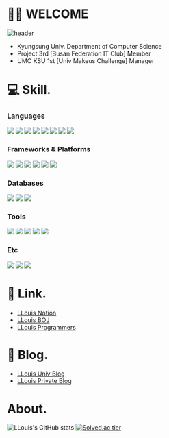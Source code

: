 # 👨‍💻 WELCOME

![header](https://capsule-render.vercel.app/api?type=waving&color=0:7FFFD4,100:1B1D1F&height=200&section=header&text=Shinui%20Oh(LLouis)&fontSize=60&animation=twinkling)
- Kyungsung Univ. Department of Computer Science
- Project 3rd [Busan Federation IT Club] Member
- UMC KSU 1st [Univ Makeus Challenge] Manager

# 💻 Skill.
### Languages
<img src="https://img.shields.io/badge/C-111324?style=flat&logo=C&logoColor=white"/> <img src="https://img.shields.io/badge/C++-00599C?style=flat&logo=C%2B%2B&logoColor=white"/> <img src="https://img.shields.io/badge/Python-3776AB?style=flat&logo=Python&logoColor=white"/> <img src="https://img.shields.io/badge/Java-007396?style=flat&logo=Java&logoColor=white"/> <img src="https://img.shields.io/badge/JavaScript-F7DF1E?style=flat&logo=JavaScript&logoColor=white"/> <img src="https://img.shields.io/badge/HTML5-E34F26?style=flat&logo=HTML5&logoColor=white"/> <img src="https://img.shields.io/badge/CSS3-1572B6?style=flat&logo=CSS3&logoColor=white"/> <img src="https://img.shields.io/badge/Svelte-FF3E00?style=flat&logo=Svelte&logoColor=white"/>

### Frameworks & Platforms
<img src="https://img.shields.io/badge/Spring-6DB33F?style=flat&logo=Spring&logoColor=white"/> <img src="https://img.shields.io/badge/Spring Boot-6DB33F?style=flat&logo=Spring Boot&logoColor=white"/> <img src="https://img.shields.io/badge/Spring Security-6DB33F?style=flat&logo=Spring Security&logoColor=white"/> <img src="https://img.shields.io/badge/JUnit5-25A162?style=flat&logo=JUnit5&logoColor=white"/> <img src="https://img.shields.io/badge/Django-092E20?style=flat&logo=Django&logoColor=white"/> <img src="https://img.shields.io/badge/Node.js-339933?style=flat&logo=Node.js&logoColor=white"/>

### Databases
<img src="https://img.shields.io/badge/MySQL-4479A1?style=flat&logo=MySQL&logoColor=white"/> <img src="https://img.shields.io/badge/Oracle-F80000?style=flat&logo=Oracle&logoColor=white"/> <img src="https://img.shields.io/badge/MariaDB-003545?style=flat&logo=MariaDB&logoColor=white"/>

### Tools
<img src="https://img.shields.io/badge/IntelliJ IDEA-000000?style=flat&logo=IntelliJ IDEA&logoColor=white"/> <img src="https://img.shields.io/badge/Visual Studio Code-007ACC?style=flat&logo=Visual Studio Code&logoColor=white"/> <img src="https://img.shields.io/badge/Visual Studio-5C2D91?style=flat&logo=Visual Studio&logoColor=white"/> <img src="https://img.shields.io/badge/Eclipse IDE-2C2255?style=flat&logo=Ecilpse IDE&logoColor=white"/> <img src="https://img.shields.io/badge/Git-F05032?style=flat&logo=Git&logoColor=white"/>

### Etc
<img src="https://img.shields.io/badge/Amazon AWS-232F3E?style=flat&logo=Amazon AWS&logoColor=white"/> <img src="https://img.shields.io/badge/Amazon S3-569A31?style=flat&logo=Amazon S3&logoColor=white"/>
<img src="https://img.shields.io/badge/Apache Tomcat-F8DC75?style=flat&logo=Apache Tomcat&logoColor=white"/>


# 🔗 Link.
- [LLouis Notion](https://www.notion.so/llouis/Shinui-Oh-Resume-c9cc3ee042c84dc69f3a034582f01632)
- [LLouis BOJ](https://www.acmicpc.net/user/louis0622)
- [LLouis Programmers](https://programmers.co.kr/pr/llouis)

# 📝 Blog.
- [LLouis Univ Blog](https://velog.io/@llouis)
- [LLouis Private Blog](https://llouis-0622.tistory.com/)

# About.
![LLouis's GitHub stats](https://github-readme-stats.vercel.app/api?username=Shinui-Oh&show_icons=true&theme=radical)
[![Solved.ac tier](http://mazassumnida.wtf/api/v2/generate_badge?boj=louis0622)](https://solved.ac/louis0622)

